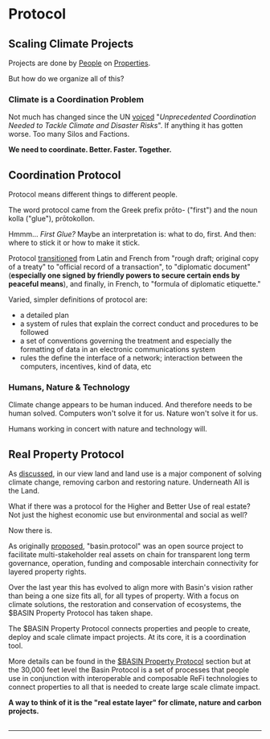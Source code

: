# Protocol

## Scaling Climate Projects

Projects are done by [People](people.md) on [Properties](properties.md). &#x20;

But how do we organize all of this?

### Climate is a Coordination Problem

Not much has changed since the UN [voiced](https://unfccc.int/news/un-says-unprecedented-coordination-needed-to-tackle-climate-and-disaster-risks) "_Unprecedented Coordination Needed to Tackle Climate and Disaster Risks_".  If anything it has gotten worse.  Too many Silos and Factions.

**We need to coordinate.  Better. Faster. Together.**

## Coordination Protocol

Protocol means different things to different people.

The word protocol came from the Greek prefix prōto- ("first") and the noun kolla ("glue"), prōtokollon.

Hmmm... _First Glue?_ Maybe an interpretation is: what to do, first.  And then: where to stick it or how to make it stick.

Protocol [transitioned](https://www.etymonline.com/word/protocol) from Latin and French from "rough draft; original copy of a treaty" to "official record of a transaction", to "diplomatic document" (**especially one signed by friendly powers to secure certain ends by peaceful means**), and finally, in French, to "formula of diplomatic etiquette."&#x20;

Varied, simpler definitions of protocol are:

* a detailed plan
* a system of rules that explain the correct conduct and procedures to be followed
* a set of conventions governing the treatment and especially the formatting of data in an electronic communications system
* rules the define the interface of a network; interaction between the computers, incentives, kind of data, etc

### Humans, Nature & Technology

Climate change appears to be human induced.  And therefore needs to be human solved. Computers won't solve it for us.  Nature won't solve it for us. &#x20;

Humans working in concert with nature and technology will.

## Real Property Protocol

As [discussed](../../why/opportunity/real-estate.md), in our view land and land use is a major component of solving climate change, removing carbon and restoring nature.  Underneath All is the Land.

What if there was a protocol for the Higher and Better Use of real estate?  Not just the highest economic use but environmental and social as well?

Now there is.

As originally [proposed](https://twitter.com/tmoindustries/status/1463536915446173706?s=20\&t=A5VGtBBQl1MkuW8fsbFr1Q), "basin.protocol" was an open source project to facilitate multi-stakeholder real assets on chain for transparent long term governance, operation, funding and composable interchain connectivity for layered property rights.

Over the last year this has evolved to align more with Basin's vision rather than being a one size fits all, for all types of property.  With a focus on climate solutions, the restoration and conservation of ecosystems, the $BASIN Property Protocol has taken shape.

The $BASIN Property Protocol connects properties and people to create, deploy and scale climate impact projects.  At its core, it is a coordination tool.

More details can be found in the [$BASIN Property Protocol](../../what/basin-property-protocol/) section but at the 30,000 feet level the Basin Protocol is a set of processes that people use in conjunction with interoperable and composable ReFi technologies to connect properties to all that is needed to create large scale climate impact.

**A way to think of it is the "real estate layer" for climate, nature and carbon projects.**

##

****
